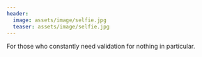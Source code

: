 ```yaml
---
header:
  image: assets/image/selfie.jpg
  teaser: assets/image/selfie.jpg
---
```


<p>
  For those who constantly need validation for nothing in particular.
</p>
